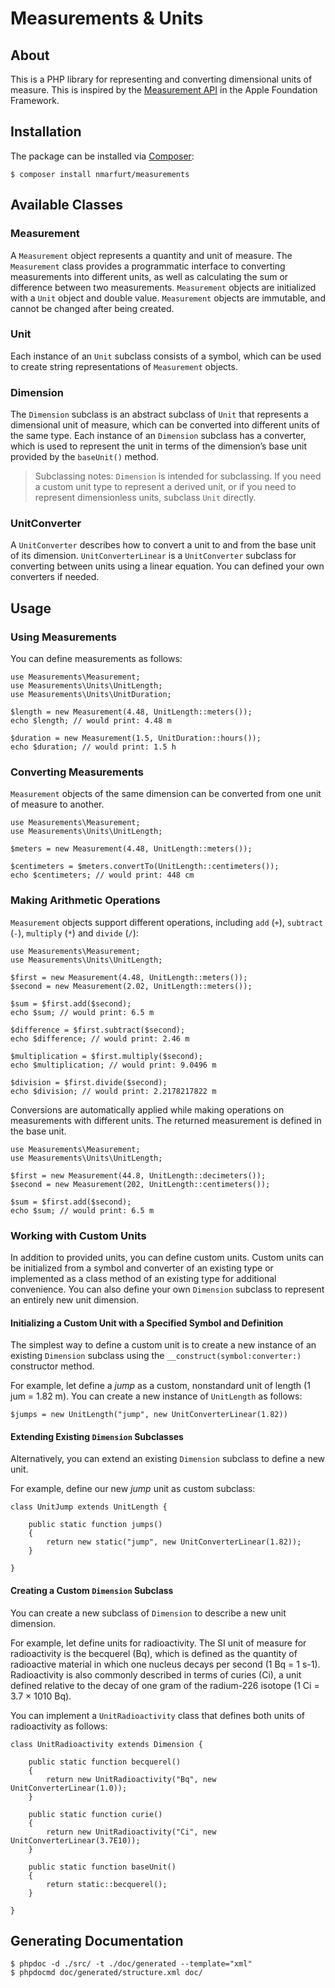# Measurements & Units

## About

This is a PHP library for representing and converting dimensional units of measure.
This is inspired by the [Measurement API](https://developer.apple.com/reference/foundation/nsmeasurement) in the Apple Foundation Framework.


## Installation

The package can be installed via [Composer](https://getcomposer.org):

	$ composer install nmarfurt/measurements


## Available Classes

### Measurement

A `Measurement` object represents a quantity and unit of measure. The `Measurement` class provides a programmatic interface to converting measurements into different units, as well as calculating the sum or difference between two measurements.
`Measurement` objects are initialized with a `Unit` object and double value. `Measurement` objects are immutable, and cannot be changed after being created.
 
### Unit

Each instance of an `Unit` subclass consists of a symbol, which can be used to create string representations of `Measurement` objects.

### Dimension

The `Dimension` subclass is an abstract subclass of `Unit` that represents a dimensional unit of measure, which can be converted into different units of the same type.
Each instance of an `Dimension`  subclass has a converter, which is used to represent the unit in terms of the dimension’s base unit provided by the `baseUnit()` method.

> Subclassing notes: `Dimension` is intended for subclassing. If you need a custom unit type to represent a derived unit, or if you need to represent dimensionless units, subclass `Unit` directly.

### UnitConverter

A `UnitConverter` describes how to convert a unit to and from the base unit of its dimension. `UnitConverterLinear` is a `UnitConverter` subclass for converting between units using a linear equation. You can defined your own converters if needed.


## Usage

### Using Measurements

You can define measurements as follows:

	use Measurements\Measurement;
	use Measurements\Units\UnitLength;
	use Measurements\Units\UnitDuration;

	$length = new Measurement(4.48, UnitLength::meters());
	echo $length; // would print: 4.48 m
	
	$duration = new Measurement(1.5, UnitDuration::hours());
	echo $duration; // would print: 1.5 h

### Converting Measurements

`Measurement` objects of the same dimension can be converted from one unit of measure to another.

	use Measurements\Measurement;
	use Measurements\Units\UnitLength;

	$meters = new Measurement(4.48, UnitLength::meters());

	$centimeters = $meters.convertTo(UnitLength::centimeters());
	echo $centimeters; // would print: 448 cm

### Making Arithmetic Operations

`Measurement` objects support different operations, including `add` (`+`), `subtract` (`-`), `multiply` (`*`) and `divide` (`/`):

	use Measurements\Measurement;
	use Measurements\Units\UnitLength;

	$first = new Measurement(4.48, UnitLength::meters());
	$second = new Measurement(2.02, UnitLength::meters());
	
	$sum = $first.add($second);
	echo $sum; // would print: 6.5 m
	
	$difference = $first.subtract($second);
	echo $difference; // would print: 2.46 m
	
	$multiplication = $first.multiply($second);
	echo $multiplication; // would print: 9.0496 m
	
	$division = $first.divide($second);
	echo $division; // would print: 2.2178217822 m

Conversions are automatically applied while making operations on measurements with different units. The returned measurement is defined in the base unit. 

	use Measurements\Measurement;
	use Measurements\Units\UnitLength;

	$first = new Measurement(44.8, UnitLength::decimeters());
	$second = new Measurement(202, UnitLength::centimeters());
	
	$sum = $first.add($second);
	echo $sum; // would print: 6.5 m


### Working with Custom Units

In addition to provided units, you can define custom units. Custom units can be initialized from a symbol and converter of an existing type or implemented as a class method of an existing type for additional convenience. You can also define your own `Dimension` subclass to represent an entirely new unit dimension.

#### Initializing a Custom Unit with a Specified Symbol and Definition

The simplest way to define a custom unit is to create a new instance of an existing `Dimension` subclass using the `__construct(symbol:converter:)` constructor method.

For example, let define a _jump_ as a custom, nonstandard unit of length (1 jum = 1.82 m). You can create a new instance of `UnitLength` as follows:

	$jumps = new UnitLength("jump", new UnitConverterLinear(1.82))

#### Extending Existing `Dimension` Subclasses

Alternatively, you can extend an existing `Dimension` subclass to define a new unit.

For example, define our new _jump_ unit as custom subclass:

	class UnitJump extends UnitLength {

		public static function jumps()
		{
			return new static("jump", new UnitConverterLinear(1.82));
		}

	}

#### Creating a Custom `Dimension` Subclass

You can create a new subclass of `Dimension` to describe a new unit dimension.

For example, let define units for radioactivity. The SI unit of measure for radioactivity is the becquerel (Bq), which is defined as the quantity of radioactive material in which one nucleus decays per second (1 Bq = 1 s-1). Radioactivity is also commonly described in terms of curies (Ci), a unit defined relative to the decay of one gram of the radium-226 isotope (1 Ci = 3.7 × 1010 Bq).

You can implement a `UnitRadioactivity` class that defines both units of radioactivity as follows:

	class UnitRadioactivity extends Dimension {

		public static function becquerel()
		{
			return new UnitRadioactivity("Bq", new UnitConverterLinear(1.0));
		}

		public static function curie()
		{
			return new UnitRadioactivity("Ci", new UnitConverterLinear(3.7E10));
		}
		
		public static function baseUnit()
		{
			return static::becquerel();
		}

	}

## Generating Documentation

	$ phpdoc -d ./src/ -t ./doc/generated --template="xml"
	$ phpdocmd doc/generated/structure.xml doc/
